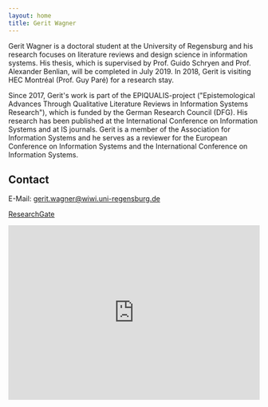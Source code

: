 ```yaml
---
layout: home
title: Gerit Wagner
---
```


Gerit Wagner is a doctoral student at the University of Regensburg and his research focuses on literature reviews and design science in information systems. His thesis, which is supervised by Prof. Guido Schryen and Prof. Alexander Benlian, will be completed in July 2019. In 2018, Gerit is visiting HEC Montréal (Prof. Guy Paré) for a research stay.

Since 2017, Gerit's work is part of the EPIQUALIS-project ("Epistemological Advances Through Qualitative Literature Reviews in Information Systems Research"), which is funded by the German Research Council (DFG). His research has been published at the International Conference on Information Systems and at IS journals. Gerit is a member of the Association for Information Systems and he serves as a reviewer for the European Conference on Information Systems and the International Conference on Information Systems.

## Contact

E-Mail: [gerit.wagner@wiwi.uni-regensburg.de](mailto:gerit.wagner@wiwi.uni-regensburg.de)

[ResearchGate](https://www.researchgate.net/profile/Gerit_Wagner2)  

<iframe width="100%" height="350" frameborder="0" scrolling="no" marginheight="0" marginwidth="0" src="http://www.openstreetmap.org/export/embed.html?bbox=12.030544281005861%2C48.963483466000156%2C12.14718818664551%2C49.03072150100559&amp;layer=mapnik&amp;marker=48.99711382864934%2C12.088866233825684"></iframe>
